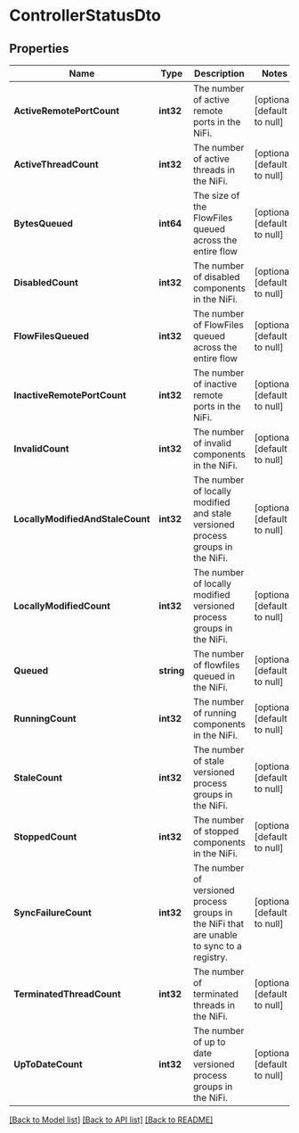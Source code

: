 # ControllerStatusDto

## Properties
Name | Type | Description | Notes
------------ | ------------- | ------------- | -------------
**ActiveRemotePortCount** | **int32** | The number of active remote ports in the NiFi. | [optional] [default to null]
**ActiveThreadCount** | **int32** | The number of active threads in the NiFi. | [optional] [default to null]
**BytesQueued** | **int64** | The size of the FlowFiles queued across the entire flow | [optional] [default to null]
**DisabledCount** | **int32** | The number of disabled components in the NiFi. | [optional] [default to null]
**FlowFilesQueued** | **int32** | The number of FlowFiles queued across the entire flow | [optional] [default to null]
**InactiveRemotePortCount** | **int32** | The number of inactive remote ports in the NiFi. | [optional] [default to null]
**InvalidCount** | **int32** | The number of invalid components in the NiFi. | [optional] [default to null]
**LocallyModifiedAndStaleCount** | **int32** | The number of locally modified and stale versioned process groups in the NiFi. | [optional] [default to null]
**LocallyModifiedCount** | **int32** | The number of locally modified versioned process groups in the NiFi. | [optional] [default to null]
**Queued** | **string** | The number of flowfiles queued in the NiFi. | [optional] [default to null]
**RunningCount** | **int32** | The number of running components in the NiFi. | [optional] [default to null]
**StaleCount** | **int32** | The number of stale versioned process groups in the NiFi. | [optional] [default to null]
**StoppedCount** | **int32** | The number of stopped components in the NiFi. | [optional] [default to null]
**SyncFailureCount** | **int32** | The number of versioned process groups in the NiFi that are unable to sync to a registry. | [optional] [default to null]
**TerminatedThreadCount** | **int32** | The number of terminated threads in the NiFi. | [optional] [default to null]
**UpToDateCount** | **int32** | The number of up to date versioned process groups in the NiFi. | [optional] [default to null]

[[Back to Model list]](../README.md#documentation-for-models) [[Back to API list]](../README.md#documentation-for-api-endpoints) [[Back to README]](../README.md)

